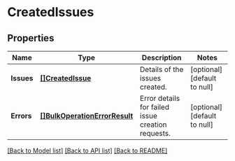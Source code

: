 # CreatedIssues

## Properties
Name | Type | Description | Notes
------------ | ------------- | ------------- | -------------
**Issues** | [**[]CreatedIssue**](CreatedIssue.md) | Details of the issues created. | [optional] [default to null]
**Errors** | [**[]BulkOperationErrorResult**](BulkOperationErrorResult.md) | Error details for failed issue creation requests. | [optional] [default to null]

[[Back to Model list]](../README.md#documentation-for-models) [[Back to API list]](../README.md#documentation-for-api-endpoints) [[Back to README]](../README.md)

